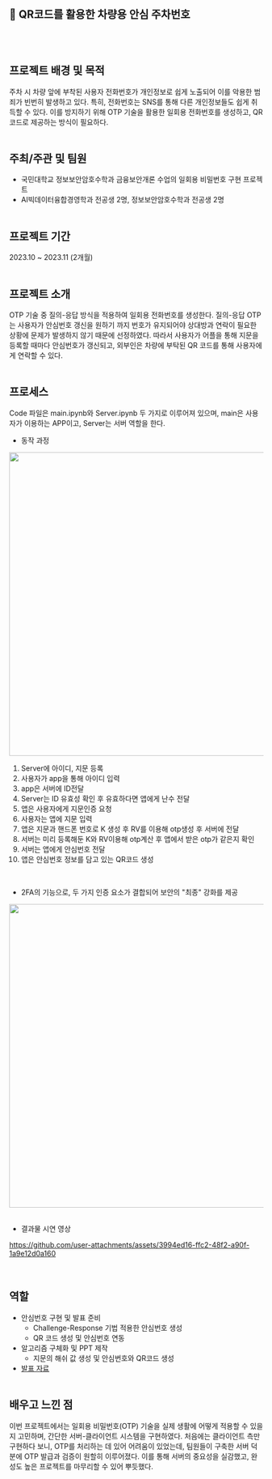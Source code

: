 ## 🔐 QR코드를 활용한 차량용 안심 주차번호
<br><br>
## 프로젝트 배경 및 목적
주차 시 차량 앞에 부착된 사용자 전화번호가 개인정보로 쉽게 노출되어 이를 악용한 범죄가 빈번히 발생하고 있다. 특히, 전화번호는 SNS를 통해 다른 개인정보들도 쉽게 취득할 수 있다. 이를 방지하기 위해 OTP 기술을 활용한 일회용 전화번호를 생성하고, QR 코드로 제공하는 방식이 필요하다.
<br><br>
## 주최/주관 및 팀원
- 국민대학교 정보보안암호수학과 금융보안개론 수업의 일회용 비밀번호 구현 프로젝트
- AI빅데이터융합경영학과 전공생 2명, 정보보안암호수학과 전공생 2명
<br><br>
## 프로젝트 기간
2023.10 ~ 2023.11 (2개월)
<br><br>
## 프로젝트 소개
OTP 기술 중 질의-응답 방식을 적용하여 일회용 전화번호를 생성한다. 질의-응답 OTP는 사용자가 안심번호 갱신을 원하기 까지 번호가 유지되어야 상대방과 연락이 필요한 상황에 문제가 발생하지 않기 때문에 선정하였다. 따라서 사용자가 어플을 통해 지문을 등록할 때마다 안심번호가 갱신되고, 외부인은 차량에 부탁된 QR 코드를 통해 사용자에게 연락할 수 있다.
<br><br>
## 프로세스
Code 파일은 main.ipynb와 Server.ipynb 두 가지로 이루어져 있으며, main은 사용자가 이용하는 APP이고, Server는 서버 역할을 한다. <br>

- 동작 과정
<img width="600" src="https://github.com/user-attachments/assets/1aade12a-ffaa-4541-966a-8016ea5f2103">

1. Server에 아이디, 지문 등록
2. 사용자가 app을 통해 아이디 입력
3. app은 서버에 ID전달
3. Server는 ID 유효성 확인 후 유효하다면 앱에게 난수 전달
4. 앱은 사용자에게 지문인증 요청
5. 사용자는 앱에 지문 입력
6. 앱은 지문과 핸드폰 번호로 K 생성 후 RV를 이용해 otp생성 후 서버에 전달
7. 서버는 미리 등록해둔 K와 RV이용해 otp계산 후 앱에서 받은 otp가 같은지 확인
8. 서버는 앱에게 안심번호 전달
9. 앱은 안심번호 정보를 담고 있는 QR코드 생성
<br>

- 2FA의 기능으로, 두 가지 인증 요소가 결합되어 보안의 "최종" 강화를 제공
<img width="600" src="https://github.com/user-attachments/assets/7b8e0572-45a8-4df0-a6ad-203c41b4678e">
<br><br>

- 결과물 시연 영상

https://github.com/user-attachments/assets/3994ed16-ffc2-48f2-a90f-1a9e12d0a160

<br>

## 역할
- 안심번호 구현 및 발표 준비
  - Challenge-Response 기법 적용한 안심번호 생성
  - QR 코드 생성 및 안심번호 연동
- 알고리즘 구체화 및 PPT 제작
  - 지문의 해쉬 값 생성 및 안심번호와 QR코드 생성
- [발표 자료](https://github.com/suin420/OTP_project/blob/main/Presentation.pdf)
<br><br>
## 배우고 느낀 점
이번 프로젝트에서는 일회용 비밀번호(OTP) 기술을 실제 생활에 어떻게 적용할 수 있을지 고민하며, 간단한 서버-클라이언트 시스템을 구현하였다. 처음에는 클라이언트 측만 구현하다 보니, OTP를 처리하는 데 있어 어려움이 있었는데, 팀원들이 구축한 서버 덕분에 OTP 발급과 검증이 원할히 이루어졌다. 이를 통해 서버의 중요성을 실감했고, 완성도 높은 프로젝트를 마무리할 수 있어 뿌듯했다.
